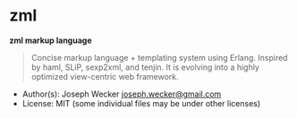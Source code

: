 # zml #
**zml markup language**

> Concise markup language + templating system using Erlang.  Inspired by haml,
> SLiP, sexp2xml, and tenjin.  It is evolving into a highly optimized
> view-centric web framework.

* Author(s): Joseph Wecker <joseph.wecker@gmail.com>
* License: MIT (some individual files may be under other licenses)






